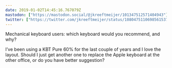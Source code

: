 ```yaml
---
date: 2019-01-02T14:45:16.767079Z
mastodon: ["https://mastodon.social/@jkreeftmeijer/101347512571404943"]
twitter: ["https://twitter.com/jkreeftmeijer/status/1080475110698561537"]
---
```

Mechanical keyboard users: which keyboard would you recommend, and why? 

I’ve been using a KBT Pure 60% for the last couple of years and I love the layout. Should I just get another one to replace the Apple keyboard at the other office, or do you have better suggestion?
